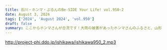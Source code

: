 ```yaml
---
title: 石川・ホンマ・ぶるんのBe-SIDE Your Life! vol.950-2
date: August 3, 2024
tags: ['2024', 'August 2024', 'vol.950']
draft: false
summary: ここからホンマさんが合流です！大雨の被害があったホンマさんのふるさと、山形県酒田市のいまは…
---
```


http://project-phi.ddo.jp/ishikawa/ishikawa950_2.mp3